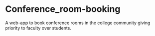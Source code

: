 # Conference_room-booking
A web-app to book conference rooms in the college community giving priority to faculty over students.
